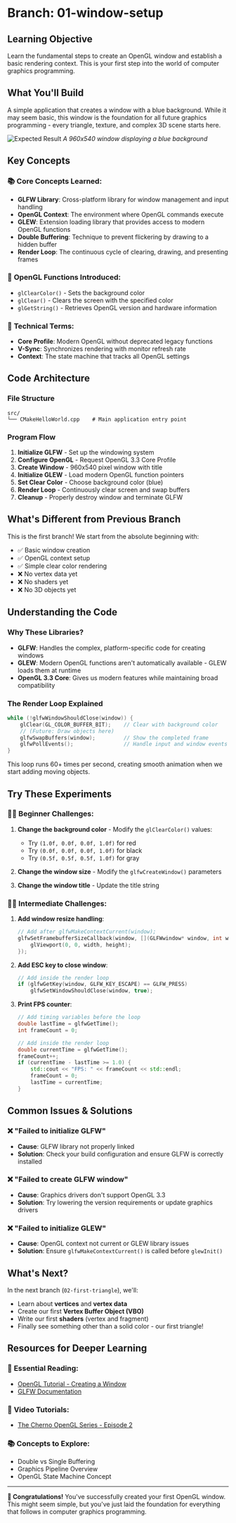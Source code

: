 # Branch: 01-window-setup

## Learning Objective
Learn the fundamental steps to create an OpenGL window and establish a basic rendering context. This is your first step into the world of computer graphics programming.

## What You'll Build
A simple application that creates a window with a blue background. While it may seem basic, this window is the foundation for all future graphics programming - every triangle, texture, and complex 3D scene starts here.

![Expected Result](docs/images/01-window-blue.png)
*A 960x540 window displaying a blue background*

## Key Concepts

### 📚 **Core Concepts Learned:**
- **GLFW Library**: Cross-platform library for window management and input handling
- **OpenGL Context**: The environment where OpenGL commands execute
- **GLEW**: Extension loading library that provides access to modern OpenGL functions
- **Double Buffering**: Technique to prevent flickering by drawing to a hidden buffer
- **Render Loop**: The continuous cycle of clearing, drawing, and presenting frames

### 🔧 **OpenGL Functions Introduced:**
- `glClearColor()` - Sets the background color
- `glClear()` - Clears the screen with the specified color
- `glGetString()` - Retrieves OpenGL version and hardware information

### 🎯 **Technical Terms:**
- **Core Profile**: Modern OpenGL without deprecated legacy functions
- **V-Sync**: Synchronizes rendering with monitor refresh rate
- **Context**: The state machine that tracks all OpenGL settings

## Code Architecture

### File Structure
```
src/
└── CMakeHelloWorld.cpp    # Main application entry point
```

### Program Flow
1. **Initialize GLFW** - Set up the windowing system
2. **Configure OpenGL** - Request OpenGL 3.3 Core Profile
3. **Create Window** - 960x540 pixel window with title
4. **Initialize GLEW** - Load modern OpenGL function pointers
5. **Set Clear Color** - Choose background color (blue)
6. **Render Loop** - Continuously clear screen and swap buffers
7. **Cleanup** - Properly destroy window and terminate GLFW

## What's Different from Previous Branch
This is the first branch! We start from the absolute beginning with:
- ✅ Basic window creation
- ✅ OpenGL context setup
- ✅ Simple clear color rendering
- ❌ No vertex data yet
- ❌ No shaders yet
- ❌ No 3D objects yet

## Understanding the Code

### Why These Libraries?
- **GLFW**: Handles the complex, platform-specific code for creating windows
- **GLEW**: Modern OpenGL functions aren't automatically available - GLEW loads them at runtime
- **OpenGL 3.3 Core**: Gives us modern features while maintaining broad compatibility

### The Render Loop Explained
```cpp
while (!glfwWindowShouldClose(window)) {
    glClear(GL_COLOR_BUFFER_BIT);    // Clear with background color
    // (Future: Draw objects here)
    glfwSwapBuffers(window);         // Show the completed frame
    glfwPollEvents();                // Handle input and window events
}
```

This loop runs 60+ times per second, creating smooth animation when we start adding moving objects.

## Try These Experiments

### 🏃‍♂️ **Beginner Challenges:**
1. **Change the background color** - Modify the `glClearColor()` values:
   - Try `(1.0f, 0.0f, 0.0f, 1.0f)` for red
   - Try `(0.0f, 0.0f, 0.0f, 1.0f)` for black
   - Try `(0.5f, 0.5f, 0.5f, 1.0f)` for gray

2. **Change the window size** - Modify the `glfwCreateWindow()` parameters
3. **Change the window title** - Update the title string

### 🏃‍♂️ **Intermediate Challenges:**
1. **Add window resize handling**:
   ```cpp
   // Add after glfwMakeContextCurrent(window);
   glfwSetFramebufferSizeCallback(window, [](GLFWwindow* window, int width, int height) {
       glViewport(0, 0, width, height);
   });
   ```

2. **Add ESC key to close window**:
   ```cpp
   // Add inside the render loop
   if (glfwGetKey(window, GLFW_KEY_ESCAPE) == GLFW_PRESS)
       glfwSetWindowShouldClose(window, true);
   ```

3. **Print FPS counter**:
   ```cpp
   // Add timing variables before the loop
   double lastTime = glfwGetTime();
   int frameCount = 0;

   // Add inside the render loop
   double currentTime = glfwGetTime();
   frameCount++;
   if (currentTime - lastTime >= 1.0) {
       std::cout << "FPS: " << frameCount << std::endl;
       frameCount = 0;
       lastTime = currentTime;
   }
   ```

## Common Issues & Solutions

### ❌ "Failed to initialize GLFW"
- **Cause**: GLFW library not properly linked
- **Solution**: Check your build configuration and ensure GLFW is correctly installed

### ❌ "Failed to create GLFW window"
- **Cause**: Graphics drivers don't support OpenGL 3.3
- **Solution**: Try lowering the version requirements or update graphics drivers

### ❌ "Failed to initialize GLEW"
- **Cause**: OpenGL context not current or GLEW library issues
- **Solution**: Ensure `glfwMakeContextCurrent()` is called before `glewInit()`

## What's Next?

In the next branch (`02-first-triangle`), we'll:
- Learn about **vertices** and **vertex data**
- Create our first **Vertex Buffer Object (VBO)**
- Write our first **shaders** (vertex and fragment)
- Finally see something other than a solid color - our first triangle!

## Resources for Deeper Learning

### 📖 **Essential Reading:**
- [OpenGL Tutorial - Creating a Window](https://learnopengl.com/Getting-started/Creating-a-window)
- [GLFW Documentation](https://www.glfw.org/documentation.html)

### 🎥 **Video Tutorials:**
- [The Cherno OpenGL Series - Episode 2](https://www.youtube.com/watch?v=OR4fNpBjmq8)

### 📚 **Concepts to Explore:**
- Double vs Single Buffering
- Graphics Pipeline Overview
- OpenGL State Machine Concept

---
**🎉 Congratulations!** You've successfully created your first OpenGL window. This might seem simple, but you've just laid the foundation for everything that follows in computer graphics programming.